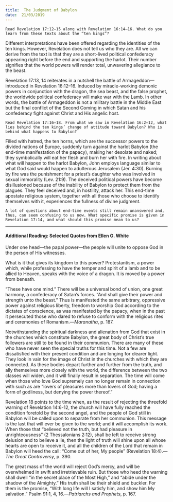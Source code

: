 ```yaml
---
title:  The Judgment of Babylon
date:  21/03/2019
---
```


`Read Revelation 17:12–15 along with Revelation 16:14–16. What do you learn from these texts about the “ten kings”?`

Different interpretations have been offered regarding the identities of the ten kings. However, Revelation does not tell us who they are. All we can derive from the text is that they are a short-lived political confederacy appearing right before the end and supporting the harlot. Their number signifies that the world powers will render total, unwavering allegiance to the beast.

Revelation 17:13, 14 reiterates in a nutshell the battle of Armageddon—introduced in Revelation 16:12–16. Induced by miracle-working demonic powers in conjunction with the dragon, the sea beast, and the false prophet, the worldwide political confederacy will make war with the Lamb. In other words, the battle of Armageddon is not a military battle in the Middle East but the final conflict of the Second Coming in which Satan and his confederacy fight against Christ and His angelic host.

`Read Revelation 17:16–18. From what we saw in Revelation 16:2–12, what lies behind the ten kings’ change of attitude toward Babylon? Who is behind what happens to Babylon?`

Filled with hatred, the ten horns, which are the successor powers to the divided nations of Europe, suddenly turn against the harlot Babylon (the end-time manifestation of the papacy), making her desolate and naked; they symbolically will eat her flesh and burn her with fire. In writing about what will happen to the harlot Babylon, John employs language similar to what God said would happen to adulterous Jerusalem (Jer. 4:30). Burning by fire was the punishment for a priest’s daughter who was involved in sexual immorality (Lev. 21:9). The deceived political powers have become disillusioned because of the inability of Babylon to protect them from the plagues. They feel deceived and, in hostility, attack her. This end-time apostate religious system, together with all those who choose to identify themselves with it, experiences the fullness of divine judgment.

`A lot of questions about end-time events still remain unanswered and, thus, can seem confusing to us now. What specific promise is given in Revelation 17:14, and what should this promise mean to us?`

---

#### Additional Reading: Selected Quotes from Ellen G. White

Under one head—the papal power—the people will unite to oppose God in the person of His witnesses.

What is it that gives its kingdom to this power? Protestantism, a power which, while professing to have the temper and spirit of a lamb and to be allied to Heaven, speaks with the voice of a dragon. It is moved by a power from beneath. 

“These have one mind.” There will be a universal bond of union, one great harmony, a confederacy of Satan’s forces. “And shall give their power and strength unto the beast.” Thus is manifested the same arbitrary, oppressive power against religious liberty, freedom to worship God according to the dictates of conscience, as was manifested by the papacy, when in the past it persecuted those who dared to refuse to conform with the religious rites and ceremonies of Romanism.—_Maranatha_, p. 187.

Notwithstanding the spiritual darkness and alienation from God that exist in the churches which constitute Babylon, the great body of Christ’s true followers are still to be found in their communion. There are many of these who have never seen the special truths for this time. Not a few are dissatisfied with their present condition and are longing for clearer light. They look in vain for the image of Christ in the churches with which they are connected. As these bodies depart further and further from the truth, and ally themselves more closely with the world, the difference between the two classes will widen, and it will finally result in separation. The time will come when those who love God supremely can no longer remain in connection with such as are “lovers of pleasures more than lovers of God; having a form of godliness, but denying the power thereof.” 

Revelation 18 points to the time when, as the result of rejecting the threefold warning of Revelation 14:6-12, the church will have fully reached the condition foretold by the second angel, and the people of God still in Babylon will be called upon to separate from her communion. This message is the last that will ever be given to the world; and it will accomplish its work. When those that “believed not the truth, but had pleasure in unrighteousness” (2 Thessalonians 2:12), shall be left to receive strong delusion and to believe a lie, then the light of truth will shine upon all whose hearts are open to receive it, and all the children of the Lord that remain in Babylon will heed the call: “Come out of her, My people” (Revelation 18:4).—_The Great Controversy_, p. 390.

The great mass of the world will reject God’s mercy, and will be overwhelmed in swift and irretrievable ruin. But those who heed the warning shall dwell “in the secret place of the Most High,” and “abide under the shadow of the Almighty.” His truth shall be their shield and buckler. For them is the promise, “With long life will I satisfy him, and show him My salvation.” Psalm 91:1, 4, 16.—_Patriarchs and Prophets_, p. 167.